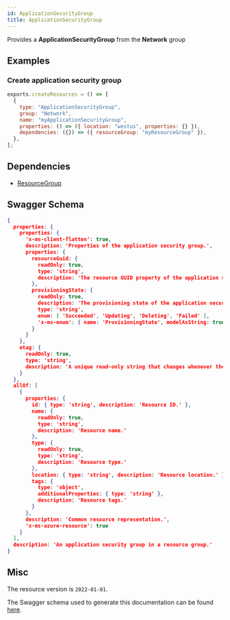 ```yaml
---
id: ApplicationSecurityGroup
title: ApplicationSecurityGroup
---
```

Provides a **ApplicationSecurityGroup** from the **Network** group
## Examples
### Create application security group
```js
exports.createResources = () => [
  {
    type: "ApplicationSecurityGroup",
    group: "Network",
    name: "myApplicationSecurityGroup",
    properties: () => ({ location: "westus", properties: {} }),
    dependencies: ({}) => ({ resourceGroup: "myResourceGroup" }),
  },
];

```
## Dependencies
- [ResourceGroup](../Resources/ResourceGroup.md)
## Swagger Schema
```json
{
  properties: {
    properties: {
      'x-ms-client-flatten': true,
      description: 'Properties of the application security group.',
      properties: {
        resourceGuid: {
          readOnly: true,
          type: 'string',
          description: 'The resource GUID property of the application security group resource. It uniquely identifies a resource, even if the user changes its name or migrate the resource across subscriptions or resource groups.'
        },
        provisioningState: {
          readOnly: true,
          description: 'The provisioning state of the application security group resource.',
          type: 'string',
          enum: [ 'Succeeded', 'Updating', 'Deleting', 'Failed' ],
          'x-ms-enum': { name: 'ProvisioningState', modelAsString: true }
        }
      }
    },
    etag: {
      readOnly: true,
      type: 'string',
      description: 'A unique read-only string that changes whenever the resource is updated.'
    }
  },
  allOf: [
    {
      properties: {
        id: { type: 'string', description: 'Resource ID.' },
        name: {
          readOnly: true,
          type: 'string',
          description: 'Resource name.'
        },
        type: {
          readOnly: true,
          type: 'string',
          description: 'Resource type.'
        },
        location: { type: 'string', description: 'Resource location.' },
        tags: {
          type: 'object',
          additionalProperties: { type: 'string' },
          description: 'Resource tags.'
        }
      },
      description: 'Common resource representation.',
      'x-ms-azure-resource': true
    }
  ],
  description: 'An application security group in a resource group.'
}
```
## Misc
The resource version is `2022-01-01`.

The Swagger schema used to generate this documentation can be found [here](https://github.com/Azure/azure-rest-api-specs/tree/main/specification/network/resource-manager/Microsoft.Network/stable/2022-01-01/applicationSecurityGroup.json).
